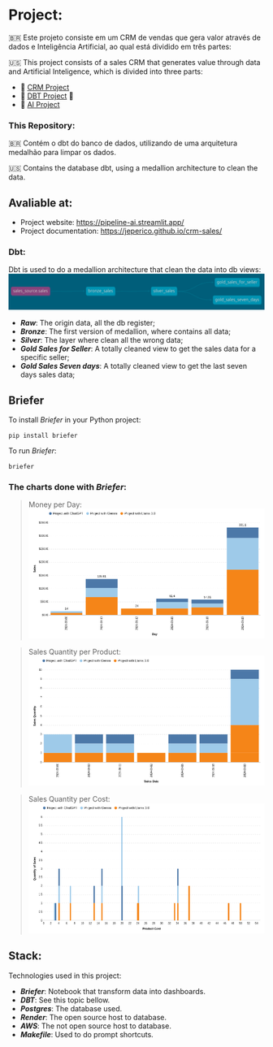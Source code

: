 # Project:

:brazil: Este projeto consiste em um CRM de vendas que gera valor através de dados e Inteligência Artificial, ao qual está dividido em três partes:

:us: This project consists of a sales CRM that generates value through data and Artificial Inteligence, which is divided into three parts:


- :page_with_curl: [CRM Project](https://github.com/jeperico/crm-sales)
- :file_folder: [DBT Project](https://github.com/jeperico/dbt-sales) :pushpin:
- :robot: [AI Project](https://github.com/jeperico/ai-sales)


### This Repository:

:brazil: Contém o dbt do banco de dados, utilizando de uma arquitetura medalhão para limpar os dados.

:us: Contains the database dbt, using a medallion architecture to clean the data.


## Avaliable at:

* Project website: https://pipeline-ai.streamlit.app/
* Project documentation: https://jeperico.github.io/crm-sales/


### Dbt:

Dbt is used to do a medallion architecture that clean the data into db views:
![Medallion Architecture](charts/medallion-architecture.png)

* ***Raw***: The origin data, all the db register;
* ***Bronze***: The first version of medallion, where contains all data;
* ***Silver***: The layer where clean all the wrong data;
* ***Gold Sales for Seller***: A totally cleaned view to get the sales data for a specific seller;
* ***Gold Sales Seven days***: A totally cleaned view to get the last seven days sales data;


## Briefer

To install _Briefer_ in your Python project:
```
pip install briefer
```
To run _Briefer_:

```
briefer
```

### The charts done with _Briefer_:
> Money per Day:
![Money per Day](charts/money-per-day.png)

> Sales Quantity per Product:
![Sales Quantity per Product](charts/sales-quantity-per-product.png)

> Sales Quantity per Cost:
![Sales Quantity per Cost](charts/sales-quantity-per-cost.png)


## Stack:
Technologies used in this project:

* ***Briefer***: Notebook that transform data into dashboards.
* ***DBT***: See this topic bellow.
* ***Postgres***: The database used.
* ***Render***: The open source host to database.
* ***AWS***: The not open source host to database.
* ***Makefile***: Used to do prompt shortcuts.
